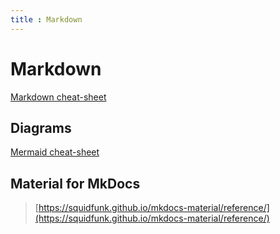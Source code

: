 ```yaml
---
title : Markdown
---
```


# Markdown  

[Markdown cheat-sheet](https://www.markdownguide.org/cheat-sheet/)

## Diagrams

[Mermaid cheat-sheet](https://jojozhuang.github.io/tutorial/mermaid-cheat-sheet/)

## Material for MkDocs

> [https://squidfunk.github.io/mkdocs-material/reference/](https://squidfunk.github.io/mkdocs-material/reference/)
